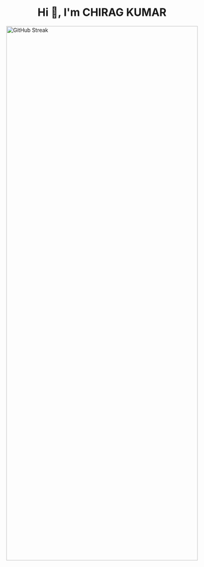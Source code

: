 
<h1 align="center">Hi 👋, I'm CHIRAG KUMAR</h1>
<img src="https://streak-stats.demolab.com?user=ichiragkumar&theme=vue" width="100%" height="60%" alt="GitHub Streak" />

